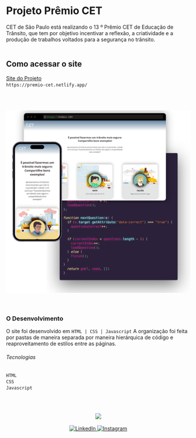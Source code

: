 # Projeto Prêmio CET
 
CET de São Paulo está realizando o 13 º Prêmio CET de Educação de Trânsito, que tem por objetivo incentivar a reflexão, a criatividade e a produção de trabalhos voltados para a segurança no trânsito.
<br>
<br>

## Como acessar o site
[Site do Projeto](https://premio-cet.netlify.app/)
<br>
`https://premio-cet.netlify.app/ `

<br><br>
<div  align="center">
  <img src="https://github.com/fernandadegolin/cet_edital/blob/master/src/assets/icon/Premio-CET.png" />
</div>
<br>
<br>

### O Desenvolvimento
O site foi desenvolvido em ```HTML | CSS | Javascript``` A organização foi feita por pastas de maneira separada por maneira hierárquica de código e reaproveitamento de estilos entre as páginas.

###### Tecnologias
`HTML` <br>
`CSS` <br>
`Javascript`


<br></br>
<div  align="center">
  <img margin-top:"20px" width="80" src="https://ik.imagekit.io/fernandadegolin/fe_ubZ9V1aBl.png" />
  

<p align="center">
  <!-- Site 
  <a href="https://fernandadegolin.github.io/fernandadegolin/" target="_blank">
    <img alt="Site" src="https://img.shields.io/twitter/url?label=Site&logoColor=white&style=for-the-badge&url=https%3A%2F%2Ffernandadegolin.github.io%2Ffernandadegolin%2F">
  </a>-->


<!-- LinkedIn -->
  <a href="https://www.linkedin.com/in/fernandadegolin/">
    <img alt="LinkedIn" src="https://img.shields.io/twitter/url?label=&logo=linkedin&logoColor=white&style=for-the-badge&url=https%3A%2F%2Fwww.linkedin.com%2Fin%2Ffernandadegolin%2F">
  </a>

  
  <!-- Instagram -->
  <a href="https://www.instagram.com/fernandadegolin/">
    <img alt="Instagram" src="https://img.shields.io/twitter/url?label=&logo=instagram&logoColor=white&style=for-the-badge&url=https%3A%2F%2Fwww.instagram.com%2Ffernandadegolin%2F">
  </a>
  </p>
</div>
